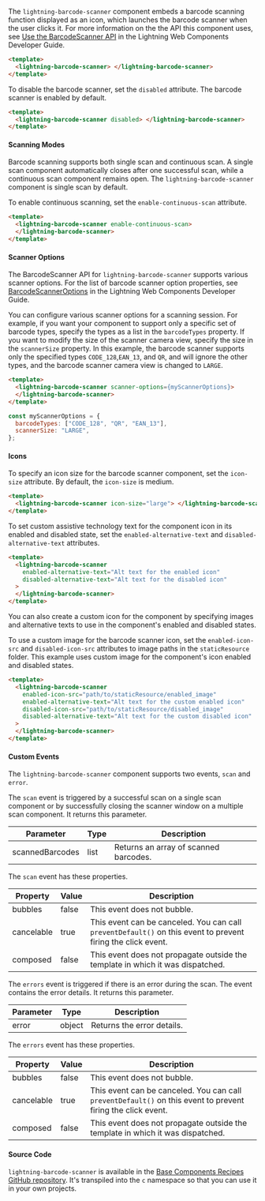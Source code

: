 The `lightning-barcode-scanner` component embeds a barcode scanning function displayed as an icon, which launches the barcode scanner when the user clicks it. For more information on the the API this component uses, see [Use the BarcodeScanner API](https://developer.salesforce.com/docs/component-library/documentation/lwc/lwc.use_barcodescanner_in_a_lightning_component) in the Lightning Web Components Developer Guide.

```html
<template>
  <lightning-barcode-scanner> </lightning-barcode-scanner>
</template>
```

To disable the barcode scanner, set the `disabled` attribute. The barcode scanner is enabled by default.

```html
<template>
  <lightning-barcode-scanner disabled> </lightning-barcode-scanner>
</template>
```

#### Scanning Modes

Barcode scanning supports both single scan and continuous scan. A single scan component automatically closes after one successful scan, while a continuous scan component remains open. The `lightning-barcode-scanner` component is single scan by default.

To enable continuous scanning, set the `enable-continuous-scan` attribute.

```html
<template>
  <lightning-barcode-scanner enable-continuous-scan>
  </lightning-barcode-scanner>
</template>
```

#### Scanner Options

The BarcodeScanner API for `lightning-barcode-scanner` supports various scanner options. For the list of barcode scanner option properties, see [BarcodeScannerOptions](docs/component-library/documentation/en/lwc/lwc.reference_lightning_barcodescanner_data_types) in the Lightning Web Components Developer Guide.

You can configure various scanner options for a scanning session. For example, if you want your component to support only a specific set of barcode types, specify the types as a list in the `barcodeTypes` property. If you want to modify the size of the scanner camera view, specify the size in the `scannerSize` property. In this example, the barcode scanner supports only the specified types `CODE_128`,`EAN_13`, and `QR`, and will ignore the other types, and the barcode scanner camera view is changed to `LARGE`.

```html
<template>
  <lightning-barcode-scanner scanner-options={myScannerOptions}>
  </lightning-barcode-scanner>
</template>
```

```javascript
const myScannerOptions = {
  barcodeTypes: ["CODE_128", "QR", "EAN_13"],
  scannerSize: "LARGE",
};
```

#### Icons

To specify an icon size for the barcode scanner component, set the `icon-size` attribute. By default, the `icon-size` is medium.

```html
<template>
  <lightning-barcode-scanner icon-size="large"> </lightning-barcode-scanner>
</template>
```

To set custom assistive technology text for the component icon in its enabled and disabled state, set the `enabled-alternative-text` and `disabled-alternative-text` attributes.

```html
<template>
  <lightning-barcode-scanner
    enabled-alternative-text="Alt text for the enabled icon"
    disabled-alternative-text="Alt text for the disabled icon"
  >
  </lightning-barcode-scanner>
</template>
```

You can also create a custom icon for the component by specifying images and alternative texts to use in the component's enabled and disabled states.

To use a custom image for the barcode scanner icon, set the `enabled-icon-src` and `disabled-icon-src` attributes to image paths in the `staticResource` folder. This example uses custom image for the component's icon enabled and disabled states.

```html
<template>
  <lightning-barcode-scanner
    enabled-icon-src="path/to/staticResource/enabled_image"
    enabled-alternative-text="Alt text for the custom enabled icon"
    disabled-icon-src="path/to/staticResource/disabled_image"
    disabled-alternative-text="Alt text for the custom disabled icon"
  >
  </lightning-barcode-scanner>
</template>
```

#### Custom Events

The `lightning-barcode-scanner` component supports two events, `scan` and `error`.

The `scan` event is triggered by a successful scan on a single scan component or by successfully closing the scanner window on a  multiple scan component. It returns this parameter.

| Parameter       | Type | Description                           |
| --------------- | ---- | ------------------------------------- |
| scannedBarcodes | list | Returns an array of scanned barcodes. |

The `scan` event has these properties.

| Property   | Value | Description                                                                                                          |
| ---------- | ----- | -------------------------------------------------------------------------------------------------------------------- |
| bubbles    | false | This event does not bubble.                                                                                          |
| cancelable | true  | This event can be canceled. You can call `preventDefault()` on this event to prevent firing the click event. |
| composed   | false | This event does not propagate outside the template in which it was dispatched.                                               |

The `errors` event is triggered if there is an error during the scan. The event contains the error details. It returns this parameter.

| Parameter | Type   | Description                |
| --------- | ------ | -------------------------- |
| error     | object | Returns the error details. |

The `errors` event has these properties.

| Property   | Value | Description                                                                                                          |
| ---------- | ----- | -------------------------------------------------------------------------------------------------------------------- |
| bubbles    | false | This event does not bubble.                                                                                          |
| cancelable | true  | This event can be canceled. You can call `preventDefault()` on this event to prevent firing the click event. |
| composed   | false | This event does not propagate outside the template in which it was dispatched.                                               |

#### Source Code

`lightning-barcode-scanner` is available in the [Base Components Recipes GitHub repository](https://github.com/salesforce/base-components-recipes#documentation). It's transpiled into the `c` namespace so that you can use it in your own projects.
